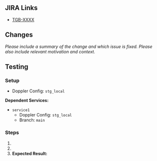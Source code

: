 ## JIRA Links

- [TGB-XXXX](https://tagboardhq.atlassian.net/browse/TGB-XXXX)

## Changes

_Please include a summary of the change and which issue is fixed. Please also include relevant motivation and context._

## Testing

### Setup

- Doppler Config: `stg_local`

**Dependent Services:**

- `service1`
  - Doppler Config: `stg_local`
  - Branch: `main`

### Steps

1. 
2. 
3. **Expected Result:** 
